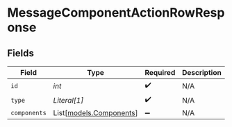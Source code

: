 # MessageComponentActionRowResponse


## Fields

| Field                                              | Type                                               | Required                                           | Description                                        |
| -------------------------------------------------- | -------------------------------------------------- | -------------------------------------------------- | -------------------------------------------------- |
| `id`                                               | *int*                                              | :heavy_check_mark:                                 | N/A                                                |
| `type`                                             | *Literal[1]*                                       | :heavy_check_mark:                                 | N/A                                                |
| `components`                                       | List[[models.Components](../models/components.md)] | :heavy_minus_sign:                                 | N/A                                                |